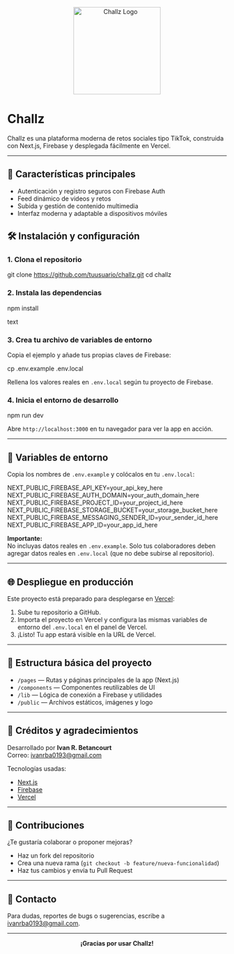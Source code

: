 <p align="center">
  <img src="./main/app/favicon.ico" alt="Challz Logo" width="200"/>
</p>

# Challz

Challz es una plataforma moderna de retos sociales tipo TikTok, construida con Next.js, Firebase y desplegada fácilmente en Vercel.

---

## 🚀 Características principales

- Autenticación y registro seguros con Firebase Auth
- Feed dinámico de videos y retos
- Subida y gestión de contenido multimedia
- Interfaz moderna y adaptable a dispositivos móviles

## 🛠 Instalación y configuración

### 1. Clona el repositorio

git clone https://github.com/tuusuario/challz.git
cd challz

### 2. Instala las dependencias

npm install

text
### 3. Crea tu archivo de variables de entorno

Copia el ejemplo y añade tus propias claves de Firebase:

cp .env.example .env.local


Rellena los valores reales en `.env.local` según tu proyecto de Firebase.

### 4. Inicia el entorno de desarrollo


npm run dev

Abre `http://localhost:3000` en tu navegador para ver la app en acción.

---

## 🔑 Variables de entorno

Copia los nombres de `.env.example` y colócalos en tu `.env.local`:


NEXT_PUBLIC_FIREBASE_API_KEY=your_api_key_here
NEXT_PUBLIC_FIREBASE_AUTH_DOMAIN=your_auth_domain_here
NEXT_PUBLIC_FIREBASE_PROJECT_ID=your_project_id_here
NEXT_PUBLIC_FIREBASE_STORAGE_BUCKET=your_storage_bucket_here
NEXT_PUBLIC_FIREBASE_MESSAGING_SENDER_ID=your_sender_id_here
NEXT_PUBLIC_FIREBASE_APP_ID=your_app_id_here



**Importante:**  
No incluyas datos reales en `.env.example`. Solo tus colaboradores deben agregar datos reales en `.env.local` (que no debe subirse al repositorio).

---

## 🌐 Despliegue en producción

Este proyecto está preparado para desplegarse en [Vercel](https://vercel.com/):

1. Sube tu repositorio a GitHub.
2. Importa el proyecto en Vercel y configura las mismas variables de entorno del `.env.local` en el panel de Vercel.
3. ¡Listo! Tu app estará visible en la URL de Vercel.

---

## 📂 Estructura básica del proyecto

- `/pages` — Rutas y páginas principales de la app (Next.js)
- `/components` — Componentes reutilizables de UI
- `/lib` — Lógica de conexión a Firebase y utilidades
- `/public` — Archivos estáticos, imágenes y logo

---

## 👥 Créditos y agradecimientos

Desarrollado por **Ivan R. Betancourt**  
Correo: [ivanrba0193@gmail.com](mailto:ivanrba0193@gmail.com)

Tecnologías usadas:
- [Next.js](https://nextjs.org/)
- [Firebase](https://firebase.google.com/)
- [Vercel](https://vercel.com/)

---

## 📝 Contribuciones

¿Te gustaría colaborar o proponer mejoras?  
- Haz un fork del repositorio
- Crea una nueva rama (`git checkout -b feature/nueva-funcionalidad`)
- Haz tus cambios y envía tu Pull Request

---

## 📢 Contacto

Para dudas, reportes de bugs o sugerencias, escribe a [ivanrba0193@gmail.com](mailto:ivanrba0193@gmail.com).

---

<div align="center">
  <strong>¡Gracias por usar Challz!</strong>
</div>
